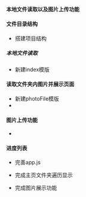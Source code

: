 #### 本地文件读取以及图片上传功能

#### 文件目录结构

- 搭建项目结构


##### 本地文件读取

- 新建index模版

#### 读取文件夹内图片并展示页面

- 新建photoFile模版
-

#### 图片上传功能

- 




#### 进度列表
- 完善app.js

- 完成主页文件夹遍历显示

- 完成图片展示功能
